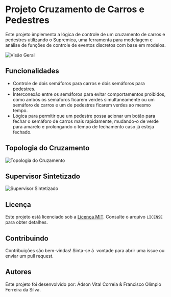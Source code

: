 # Projeto Cruzamento de Carros e Pedestres

Este projeto implementa a lógica de controle de um cruzamento de carros e pedestres utilizando o Supremica, uma ferramenta para modelagem e análise de funções de controle de eventos discretos com base em modelos.

![Visão Geral](https://i.imgur.com/ume3ff2.png)

## Funcionalidades

- Controle de dois semáforos para carros e dois semáforos para pedestres.
- Interconexão entre os semáforos para evitar comportamentos proibidos, como ambos os semáforos ficarem verdes simultaneamente ou um semáforo de carros e um de pedestres ficarem verdes ao mesmo tempo.
- Lógica para permitir que um pedestre possa acionar um botão para fechar o semáforo de carros mais rapidamente, mudando-o de verde para amarelo e prolongando o tempo de fechamento caso já esteja fechado.

## Topologia do Cruzamento

![Topologia do Cruzamento](https://i.imgur.com/49DzwJG.png)

## Supervisor Sintetizado

![Supervisor Sintetizado](https://i.imgur.com/d5qacs9.png)

## Licença

Este projeto está licenciado sob a [Licença MIT](LICENSE). Consulte o arquivo `LICENSE` para obter detalhes.

## Contribuindo

Contribuições são bem-vindas! Sinta-se á  vontade para abrir uma issue ou enviar um pull request.


## Autores

Este projeto foi desenvolvido por:
Ádson Vital Correia &
Francisco Olimpio Ferreira da Silva.
